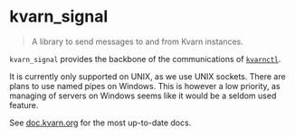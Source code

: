 # kvarn_signal

> A library to send messages to and from Kvarn instances.

`kvarn_signal` provides the backbone of the communications of [`kvarnctl`](https://github.com/Icelk/kvarn/tree/main/ctl/).

It is currently only supported on UNIX, as we use UNIX sockets.
There are plans to use named pipes on Windows. This is however a low priority,
as managing of servers on Windows seems like it would be a seldom used feature.

See [doc.kvarn.org](https://doc.kvarn.org/kvarn_signal/) for the most up-to-date docs.
